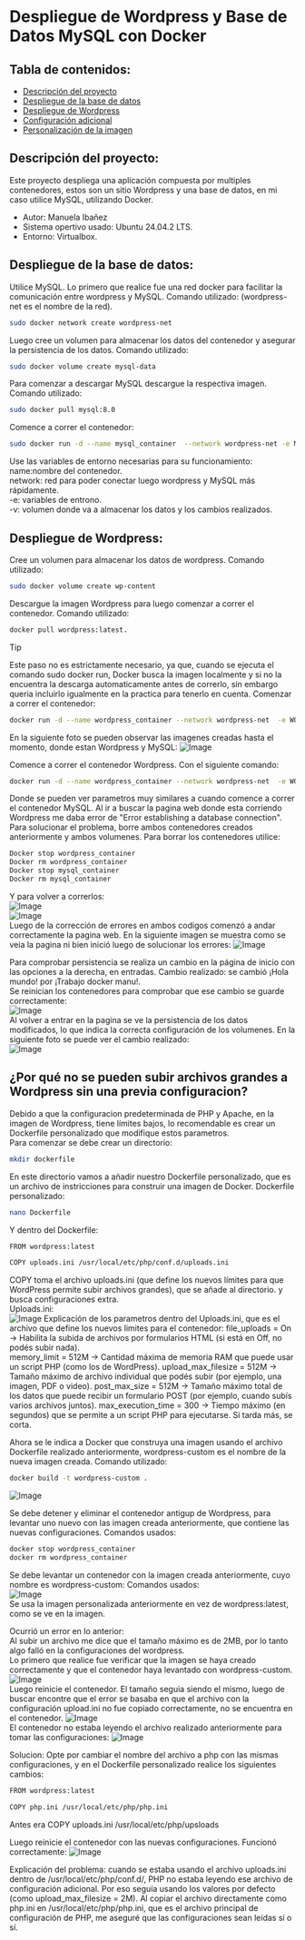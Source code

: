 # Despliegue de Wordpress y Base de Datos MySQL con Docker

## Tabla de contenidos:
- [Descripción del proyecto](#descripción-del-proyecto)
- [Despliegue de la base de datos](#despliegue-de-la-base-de-datos)
- [Despliegue de Wordpress](#despliegue-de-wordpress)
- [Configuración adicional](#configuración-adicional)
- [Personalización de la imagen](#personalización-de-la-imagen)



## Descripción del proyecto:

Este proyecto despliega una aplicación compuesta por multiples contenedores, estos son un sitio Wordpress y una base de datos, en mi caso utilice MySQL, utilizando Docker.
- Autor: Manuela Ibañez
- Sistema opertivo usado: Ubuntu 24.04.2 LTS.
- Entorno: Virtualbox.

## Despliegue de la base de datos:
Utilice MySQL.
Lo primero que realice fue una red docker para facilitar la comunicación entre wordpress y MySQL.
Comando utilizado: (wordpress-net es el nombre de la red).
```bash
sudo docker network create wordpress-net
```
Luego cree un volumen para almacenar los datos del contenedor y asegurar la persistencia de los datos.
Comando utilizado:
```bash
sudo docker volume create mysql-data
```
Para comenzar a descargar MySQL descargue la respectiva imagen.
Comando utilizado:
```bash
sudo docker pull mysql:8.0
```
Comence a correr el contenedor:
```bash
sudo docker run -d --name mysql_container  --network wordpress-net -e MYSQL_ROOT_PASSWORD=manu -e MYSQL_DATABASE=mi_base -e MYSQL_USER=manu -e MYSQL_PASSWORD=manu -v mysql-data:/var/lib/mysql -p 3306:3306 mysql:8.0
```
Use las variables de entorno necesarias para su funcionamiento:  
name:nombre del contenedor.  
network: red para poder conectar luego wordpress y MySQL más rápidamente.  
-e: variables de entrono.  
-v: volumen donde va a almacenar los datos y los cambios realizados.  

## Despliegue de Wordpress:
Cree un volumen para almacenar los datos de wordpress.
Comando utilizado:
```bash
sudo docker volume create wp-content
```
Descargue la imagen Wordpress para luego comenzar a correr el contenedor.
Comando utilizado:
```bash
docker pull wordpress:latest.
```
>[!tip]
Este paso no es estrictamente necesario, ya que, cuando se ejecuta el comando sudo docker run, Docker busca la imagen localmente y si no la encuentra la descarga automaticamente antes de correrlo, sin embargo queria incluirlo igualmente en la practica para tenerlo en cuenta.
Comenzar a correr el contenedor:
```bash
docker run -d --name wordpress_container --network wordpress-net  -e WORDPRESS_DB_HOST=mysql-container:3306 -e WORDPRESS_DB_NAME=mi_base -e WORDPRESS_DB_USER=manuela -e WORDPRESS_DB_PASSWORD=manu -v wp-content:/var/www/html/wp-content -p 8080:80 wordpress:latest
```
En la siguiente foto se pueden observar las imagenes creadas hasta el momento, donde estan Wordpress y MySQL:
![Image](https://github.com/user-attachments/assets/a7f58ff2-4cae-4c23-9289-c217f0a05a52)

Comence a correr el contenedor Wordpress.
Con el siguiente comando:
```bash
docker run -d --name wordpress_container --network wordpress-net  -e WORDPRESS_DB_HOST=mysql-container:3306 -e WORDPRESS_DB_NAME=mi_base -e WORDPRESS_DB_USER=manu -e WORDPRESS_DB_PASSWORD=manu -v wp-content:/var/www/html/wp-content -p 8080:80 wordpress:latest
```

Donde se pueden ver parametros muy similares a cuando comence a correr el contenedor MySQL.
Al ir a buscar la pagina web donde esta corriendo Wordpress me daba error de "Error establishing a database connection".
Para solucionar el problema, borre ambos contenedores creados anteriormente y ambos volumenes.
Para borrar los contenedores utilice:
```bash
Docker stop wordpress_container
Docker rm wordpress_container
Docker stop mysql_container
Docker rm mysql_container
```
Y para volver a correrlos:  
![Image](https://github.com/user-attachments/assets/0f95d22f-18f7-4e6b-858d-21c3487d70e7)  
![Image](https://github.com/user-attachments/assets/23dbd0e9-09b9-40b5-bdd7-2a0510453be2)  
Luego de la corrección de errores en ambos codigos comenzó a andar correctamente la pagina web.
En la siguiente imagen se muestra como se veia la pagina ni bien inició luego de solucionar los errores:
![Image](https://github.com/user-attachments/assets/8eff947b-e35d-429c-af78-4e84b4ee47ed)  

Para comprobar persistencia se realiza un cambio en la página de inicio con las opciones a la derecha, en entradas. 
Cambio realizado: se cambió ¡Hola mundo! por ¡Trabajo docker manu!.  
Se reinician los contenedores para comprobar que ese cambio se guarde correctamente:  
![Image](https://github.com/user-attachments/assets/0b7d3dd3-450c-41cd-b099-f020c8893663)  
Al volver a entrar en la pagina se ve la persistencia de los datos modificados, lo que indica la correcta configuración de los volumenes.
En la siguiente foto se puede ver el cambio realizado:  
![Image](https://github.com/user-attachments/assets/cb5328a7-0d97-4074-987e-4a545d9ca405)  

## ¿Por qué no se pueden subir archivos grandes a Wordpress sin una previa configuracion?
Debido a que la configuracion predeterminada de PHP y Apache, en la imagen de Wordpress, tiene límites bajos, lo recomendable es crear un Dockerfile personalizado que modifique estos parametros.  
Para comenzar se debe crear un directorio:  
```bash
mkdir dockerfile
```
En este directorio vamos a añadir nuestro Dockerfile personalizado, que es un archivo de instricciones para construir una imagen de Docker.
Dockerfile personalizado:  
```bash
nano Dockerfile
```
Y dentro del Dockerfile:  
```bash
FROM wordpress:latest

COPY uploads.ini /usr/local/etc/php/conf.d/uploads.ini
```
COPY toma el archivo uploads.ini (que define los nuevos límites para que WordPress permite subir archivos grandes), que se añade al directorio. y busca configuraciones extra.  
Uploads.ini:  
![Image](https://github.com/user-attachments/assets/7f074bc1-6bcf-401d-9c44-966464c32ab3)
Explicación de los parametros dentro del Uploads.ini, que es el archivo que define los nuevos limites para el contenedor:
file_uploads = On -> Habilita la subida de archivos por formularios HTML (si está en Off, no podés subir nada).  
memory_limit = 512M -> Cantidad máxima de memoria RAM que puede usar un script PHP (como los de WordPress).
upload_max_filesize = 512M -> Tamaño máximo de archivo individual que podés subir (por ejemplo, una imagen, PDF o video).
post_max_size = 512M -> Tamaño máximo total de los datos que puede recibir un formulario POST (por ejemplo, cuando subís varios archivos juntos).
max_execution_time = 300 -> Tiempo máximo (en segundos) que se permite a un script PHP para ejecutarse. Si tarda más, se corta.

Ahora se le indica a Docker que construya una imagen usando el archivo Dockerfile realizado anteriormente, wordpress-custom es el nombre de la nueva imagen creada.
Comando utilizado:  
```bash
docker build -t wordpress-custom .
```
![Image](https://github.com/user-attachments/assets/2a679176-3833-493d-a24f-59c6bbeb2373)  

Se debe detener y eliminar el contenedor antigup de Wordpress, para levantar uno nuevo con las imagen creada anteriormente, que contiene las nuevas configuraciones.
Comandos usados:  
```bash
docker stop wordpress_container
docker rm wordpress_container
```
Se debe levantar un contenedor con la imagen creada anteriormente, cuyo nombre es wordpress-custom:
Comandos usados:  
![Image](https://github.com/user-attachments/assets/4b75ec73-dada-4f30-a4b8-d3738b4cc80e)  
Se usa la imagen personalizada anteriormente en vez de wordpress:latest, como se ve en la imagen.

Ocurrió un error en lo anterior:  
Al subir un archivo me dice que el tamaño máximo es de 2MB, por lo tanto algo falló en la configuraciones del wordpress.  
Lo primero que realice fue verificar que la imagen se haya creado correctamente y que el contenedor haya levantado con wordpress-custom.  
![Image](https://github.com/user-attachments/assets/42657d70-25b1-486d-991f-b0cbf1f89406)  
Luego reinicie el contenedor.
El tamaño seguia siendo el mismo, luego de buscar encontre que el error se basaba en que el archivo con la configuración upload.ini no fue copiado correctamente, no se encuentra en el contenedor.
![Image](https://github.com/user-attachments/assets/c395f1cf-52e4-4a8f-ad27-9c710ef4a243)  
El contenedor no estaba leyendo el archivo realizado anteriormente para tomar las configuraciones:
![Image](https://github.com/user-attachments/assets/86d26251-7e6e-4885-b2aa-519f15852ae7)  

Solucion:
Opte por cambiar el nombre del archivo a php con las mismas configuraciones, y en el Dockerfile personalizado realice los siguientes cambios:
```bash
FROM wordpress:latest

COPY php.ini /usr/local/etc/php/php.ini
```
Antes era COPY uploads.ini /usr/local/etc/php/upsloads  

Luego reinicie el contenedor con las nuevas configuraciones. Funcionó correctamente:
![Image](https://github.com/user-attachments/assets/64482a11-78b2-47fe-8566-571395077e12)  

Explicación del problema: cuando se estaba usando el archivo uploads.ini dentro de /usr/local/etc/php/conf.d/, PHP no estaba leyendo ese archivo de configuración adicional. Por eso seguía usando los valores por defecto (como upload_max_filesize = 2M).
Al copiar el archivo directamente como php.ini en /usr/local/etc/php/php.ini, que es el archivo principal de configuración de PHP, me aseguré que las configuraciones sean leídas sí o sí.

























